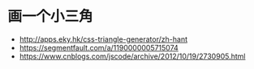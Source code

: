 # 画一个小三角

- http://apps.eky.hk/css-triangle-generator/zh-hant
- https://segmentfault.com/a/1190000005715074
- https://www.cnblogs.com/jscode/archive/2012/10/19/2730905.html
